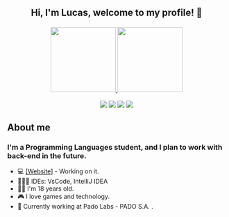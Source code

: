 <h2> <p align="center"> Hi, I'm Lucas, welcome to my profile! 👋 </p> </h2>
<div align="center">
  <a href="https://github.com/lucaszlisboa">
  <img height="150em" src="https://github-readme-stats.vercel.app/api?username=LucaszLisboa&show_icons=true&theme=dark&include_all_commits=true&count_private=true"/>
  <img height="150em" src="https://github-readme-stats.vercel.app/api/top-langs/?username=LucaszLisboa&layout=compact&langs_count=7&theme=dark"/>
</div>
  
<br>
  
<div align="center">
  <a href="https://twitter.com/lucaszlisboa" target="_blank" rel="noopener noreferrer"> <img src="https://img.shields.io/badge/-Twitter-blue?style=for-the-badge&logo=twitter&logoColor=white"></a>
  <a href="https://www.linkedin.com/in/lucas-gabriel-lisboa-alves-a079a31a6/" target="_blank" rel="noopener noreferrer"> <img src="https://img.shields.io/badge/-LinkedIn-darkblue?style=for-the-badge&logo=linkedin&logoColor=white"></a>
  <a href="https://www.instagram.com/lucasz_lisboa" target="_blank" rel="noopener noreferrer"> <img src="https://img.shields.io/badge/-Instagram-purple?style=for-the-badge&logo=instagram&logoColor=white"></a>
  <a href="mailto:gabriel.lisboa.141@gmail.com" target="_blank" rel="noopener noreferrer"> <img src="https://img.shields.io/badge/-Gmail-darkred?style=for-the-badge&logo=gmail&logoColor=white"></a>

</div>

## About me
### I'm a Programming Languages student, and I plan to work with back-end in the future.
  <ul> 
    <li>💻 <a href="https://lucaszlisboa.github.io/" target="_blank">[Website]</a> - Working on it. </li>
    <li>👨🏻‍💻 IDEs: VsCode, IntelliJ IDEA </li>
    <li>👦🏻 I'm 18 years old. </li>
    <li>🎮 I love games and technology. </li>
    <li>💼 Currently working at Pado Labs - PADO S.A. . </li>
  </ul>
